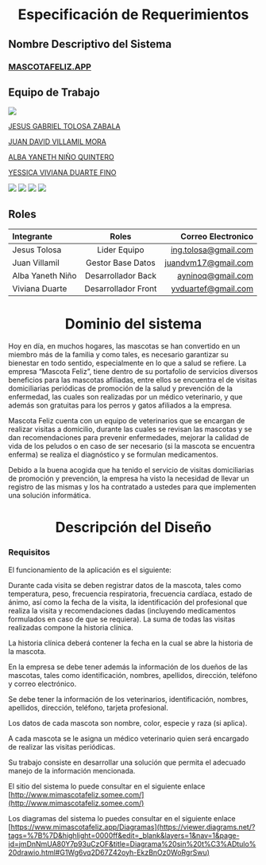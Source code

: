 <h1 align="center">  Especificación de Requerimientos </hi>


## Nombre Descriptivo del Sistema
### [MASCOTAFELIZ.APP](http://www.mimascotafeliz.somee.com/)




## Equipo de Trabajo
![](https://talentodigital.mintic.gov.co/734/channels-633_logo_talento_digital.svg)

[JESUS GABRIEL TOLOSA ZABALA](https://github.com/gabotolosa)

[JUAN DAVID VILLAMIL MORA](https://github.com/judavimo17)

[ALBA YANETH NIÑO QUINTERO](https://github.com/albanino)

[YESSICA VIVIANA DUARTE FINO](https://github.com/vivdu)

![](https://img.shields.io/github/tag/pandao/editor.md.svg) ![](https://img.shields.io/github/release/pandao/editor.md.svg) ![](https://img.shields.io/github/issues/pandao/editor.md.svg) ![](https://img.shields.io/bower/v/editor.md.svg)


## Roles 
| Integrante  | Roles  | Correo Electronico |
| :------------ |:---------------:| -----:|                    
|Jesus Tolosa  | Lider Equipo | ing.tolosa@gmail.com
|Juan Villamil  | Gestor Base Datos |juandvm17@gmail.com
|Alba Yaneth Niño | Desarrollador Back |ayninoq@gmail.com
|Viviana Duarte| Desarrollador Front |yvduartef@gmail.com


<h1 align="center"> Dominio del sistema </h1>


Hoy en día, en muchos hogares, las mascotas se han convertido en un miembro más de la familia y como tales, es necesario garantizar su bienestar en todo sentido, especialmente en lo que a salud se refiere. 
La empresa “Mascota Feliz”, tiene dentro de su portafolio de servicios diversos beneficios para las mascotas afiliadas, entre ellos se encuentra el de visitas domiciliarias periódicas de promoción de la salud y prevención de la enfermedad, las cuales son realizadas por un médico veterinario, y que además son gratuitas para los perros y gatos afiliados a la empresa.




Mascota Feliz cuenta con un equipo de veterinarios que se encargan de realizar visitas a domicilio, durante las cuales se revisan las mascotas y se dan recomendaciones para prevenir enfermedades, mejorar la calidad de vida de los peludos o en caso de ser necesario (si la mascota se encuentra enferma) se realiza el diagnóstico y se formulan medicamentos. 

Debido a la buena acogida que ha tenido el servicio de visitas domiciliarias de promoción y prevención, la empresa ha visto la necesidad de llevar un registro de las mismas y los ha contratado a ustedes para que implementen una solución informática.


<h1 align="center"> Descripción del Diseño</h1>

### Requisitos

El funcionamiento de la aplicación es el siguiente:

Durante cada visita se deben registrar datos de la mascota, tales como temperatura, peso, frecuencia respiratoria, frecuencia cardíaca, estado de ánimo, así como la fecha de la visita, la identificación del profesional que realiza la visita y recomendaciones dadas (incluyendo medicamentos formulados en caso de que se requiera). La suma de todas las visitas realizadas compone la historia clínica.

La historia clínica deberá contener la fecha en la cual se abre la historia de la mascota.

En la empresa se debe tener además la información de los dueños de las mascotas, tales como identificación, nombres, apellidos, dirección, teléfono y correo electrónico.

Se debe tener la información de los veterinarios, identificación, nombres, apellidos, dirección, teléfono, tarjeta profesional.

Los datos de cada mascota son nombre, color, especie y raza (si aplica).

A cada mascota se le asigna un médico veterinario quien será encargado de realizar las visitas periódicas.

Su trabajo consiste en desarrollar una solución que permita el adecuado manejo de la información mencionada.


El sitio del sistema lo puede consultar en el siguiente enlace [http://www.mimascotafeliz.somee.com/](http://www.mimascotafeliz.somee.com/)

Los diagramas del sistema lo puedes consultar en el siguiente enlace [https://www.mimascotafeliz.app/Diagramas](https://viewer.diagrams.net/?tags=%7B%7D&highlight=0000ff&edit=_blank&layers=1&nav=1&page-id=jmDnNmUA80Y7p93uCzOF&title=Diagrama%20sin%20t%C3%ADtulo%20drawio.html#G1Wg6vq2D67Z42oyh-EkzBnOz0WoRgrSwu)
